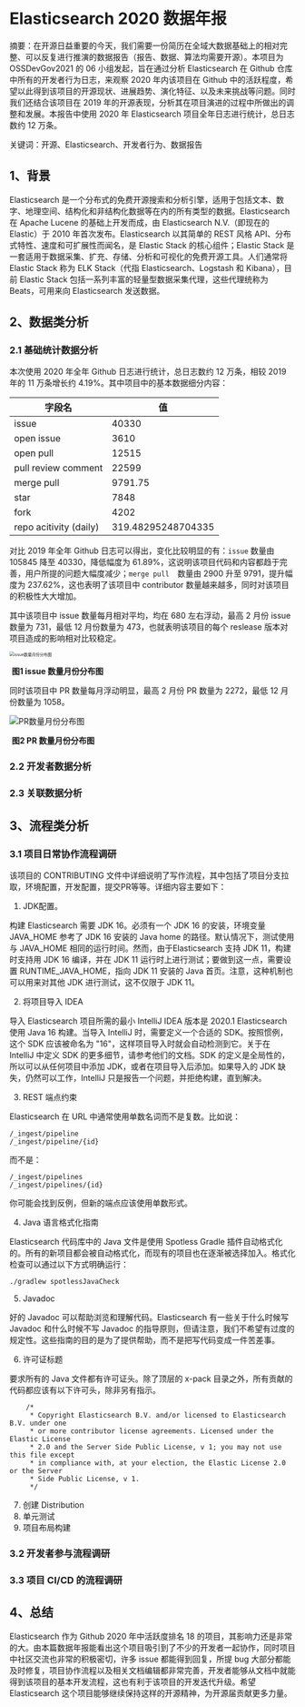 # Elasticsearch 2020 数据年报

摘要：在开源日益重要的今天，我们需要一份简历在全域大数据基础上的相对完整、可以反复进行推演的数据报告（报告、数据、算法均需要开源）。本项目为 OSSDevGov2021 的 06 小组发起，旨在通过分析 Elasticsearch 在 Github 仓库中所有的开发者行为日志，来观察 2020 年内该项目在 Github 中的活跃程度，希望以此得到该项目的开源现状、进展趋势、演化特征、以及未来挑战等问题。同时我们还结合该项目在 2019 年的开源表现，分析其在项目演进的过程中所做出的调整和发展。本报告中使用 2020 年 Elasticsearch 项目全年日志进行统计，总日志数约 12 万条。



关键词：开源、Elasticsearch、开发者行为、数据报告

## 1、背景

Elasticsearch 是一个分布式的免费开源搜索和分析引擎，适用于包括文本、数字、地理空间、结构化和非结构化数据等在内的所有类型的数据。Elasticsearch 在 Apache Lucene 的基础上开发而成，由 Elasticsearch N.V.（即现在的 Elastic）于 2010 年首次发布。Elasticsearch 以其简单的 REST 风格 API、分布式特性、速度和可扩展性而闻名，是 Elastic Stack 的核心组件；Elastic Stack 是一套适用于数据采集、扩充、存储、分析和可视化的免费开源工具。人们通常将 Elastic Stack 称为 ELK Stack（代指 Elasticsearch、Logstash 和 Kibana），目前 Elastic Stack 包括一系列丰富的轻量型数据采集代理，这些代理统称为 Beats，可用来向 Elasticsearch 发送数据。

## 2、数据类分析

### 2.1 基础统计数据分析

本次使用 2020 年全年 Github 日志进行统计，总日志数约 12 万条，相较 2019 年的 11 万条增长约 4.19%。其中项目中的基本数据细分内容：

| 字段名                 | 值                 |
| ---------------------- | ------------------ |
| issue                  | 40330              |
| open issue             | 3610               |
| open pull              | 12515              |
| pull review comment    | 22599              |
| merge pull             | 9791.75            |
| star                   | 7848               |
| fork                   | 4202               |
| repo acitivity (daily) | 319.48295248704335 |

对比 2019 年全年 Github 日志可以得出，变化比较明显的有：`issue` 数量由 105845 降至 40330，降低幅度为 61.89%，这说明该项目代码和内容都趋于完善，用户所提的问题大幅度减少；`merge pull  `数量由 2900 升至 9791，提升幅度为 237.62%，这也表明了该项目中 contributor 数量越来越多，同时对该项目的积极性大大增加。

其中该项目中 issue 数量每月相对平均，均在 680 左右浮动，最高 2 月份 issue 数量为 731，最低 12 月份数量为 473，也就表明该项目的每个 reslease 版本对项目造成的影响相对比较稳定。

<img src="./assets/issue数量月份分布图.png" alt="issue数量月份分布图" style="zoom: 50%;" />

​                                                                   **图1 issue 数量月份分布图**

同时该项目中 PR 数量每月浮动明显，最高 2 月份 PR 数量为 2272，最低 12 月份数量为 1058。

![PR数量月份分布图](./assets/PR数量月份分布图.png)

​                                                                   **图2 PR 数量月份分布图**

### 2.2 开发者数据分析

### 2.3 关联数据分析

## 3、流程类分析

### 3.1 项目日常协作流程调研

该项目的 CONTRIBUTING 文件中详细说明了写作流程，其中包括了项目分支拉取，环境配置，开发配置，提交PR等等。详细内容主要如下：

1. JDK配置。

构建 Elasticsearch 需要 JDK 16。必须有一个 JDK 16 的安装，环境变量 JAVA_HOME 参考了 JDK 16 安装的 Java home 的路径。默认情况下，测试使用与 JAVA_HOME 相同的运行时间。然而，由于Elasticsearch 支持 JDK 11，构建时支持用 JDK 16 编译，并在 JDK 11 运行时上进行测试；要做到这一点，需要设置 RUNTIME_JAVA_HOME，指向 JDK 11 安装的 Java 首页。注意，这种机制也可以用来对其他 JDK 进行测试，这不仅限于 JDK 11。

2. 将项目导入 IDEA

导入 Elasticsearch 项目所需的最小 IntelliJ IDEA 版本是 2020.1 Elasticsearch 使用 Java 16 构建。当导入 IntelliJ 时，需要定义一个合适的 SDK。按照惯例，这个 SDK 应该被命名为 "16"，这样项目导入时就会自动检测到它。关于在 IntelliJ 中定义 SDK 的更多细节，请参考他们的文档。SDK 的定义是全局性的，所以可以从任何项目中添加 JDK，或者在项目导入后添加。如果导入的 JDK 缺失，仍然可以工作，IntelliJ 只是报告一个问题，并拒绝构建，直到解决。

3. REST 端点约束

Elasticsearch 在 URL 中通常使用单数名词而不是复数。比如说：

```
/_ingest/pipeline
/_ingest/pipeline/{id}
```

而不是：

```
/_ingest/pipelines
/_ingest/pipelines/{id}
```

你可能会找到反例，但新的端点应该使用单数形式。

4. Java 语言格式化指南

Elasticsearch 代码库中的 Java 文件是使用 Spotless Gradle 插件自动格式化的。所有的新项目都会被自动格式化，而现有的项目也在逐渐被选择加入。格式化检查可以通过以下方式明确运行：

```
./gradlew spotlessJavaCheck
```

5. Javadoc

好的 Javadoc 可以帮助浏览和理解代码。Elasticsearch 有一些关于什么时候写 Javadoc 和什么时候不写 Javadoc 的指导原则，但请注意，我们不希望有过度的规定性。这些指南的目的是为了提供帮助，而不是把写代码变成一件苦差事。

6. 许可证标题

要求所有的 Java 文件都有许可证头。除了顶层的 x-pack 目录之外，所有贡献的代码都应该有以下许可头，除非另有指示。

```
    /*
     * Copyright Elasticsearch B.V. and/or licensed to Elasticsearch B.V. under one
     * or more contributor license agreements. Licensed under the Elastic License
     * 2.0 and the Server Side Public License, v 1; you may not use this file except
     * in compliance with, at your election, the Elastic License 2.0 or the Server
     * Side Public License, v 1.
     */
```

7. 创建 Distribution
8. 单元测试
9. 项目布局构建

### 3.2 开发者参与流程调研

### 3.3 项目 CI/CD 的流程调研

## 4、总结

Elasticsearch 作为 Github 2020 年中活跃度排名 18 的项目，其影响力还是非常的大。由本篇数据年报能看出这个项目吸引到了不少的开发者一起协作，同时项目中社区交流也非常的积极密切，许多 issue 都能得到回复，所提 bug 大部分都能及时修复，项目协作流程以及相关文档编辑都非常完善，开发者能够从文档中就能得到该项目的基本开发流程，这也有利于该项目的开发迭代升级。希望 Elasticsearch 这个项目能够继续保持这样的开源精神，为开源届贡献更多力量。

